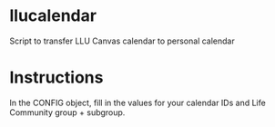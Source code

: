 # llucalendar
Script to transfer LLU Canvas calendar to personal calendar

# Instructions
In the CONFIG object, fill in the values for your calendar IDs and Life Community group + subgroup.
